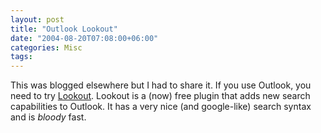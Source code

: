 ```yaml
---
layout: post
title: "Outlook Lookout"
date: "2004-08-20T07:08:00+06:00"
categories: Misc 
tags: 
---
```


This was blogged elsewhere but I had to share it. If you use Outlook, you need to try <a href="http://www.lookoutsoft.com/Lookout/download.html">Lookout</a>. Lookout is a (now) free plugin that adds new search capabilities to Outlook. It has a very nice (and google-like) search syntax and is <i>bloody</i> fast.